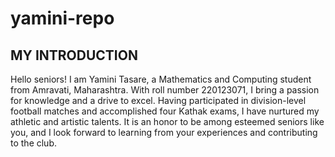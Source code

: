 # yamini-repo
## MY INTRODUCTION
Hello seniors!
I am Yamini Tasare, a Mathematics and Computing student from Amravati, Maharashtra. With roll number 220123071, I bring a passion for knowledge and a drive to excel. Having participated in division-level football matches and accomplished four Kathak exams, I have nurtured my athletic and artistic talents. It is an honor to be among esteemed seniors like you, and I look forward to learning from your experiences and contributing to the club.


